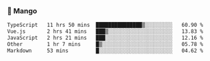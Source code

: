 ### 🥭 Mango

<!--START_SECTION:waka-->

```txt
TypeScript   11 hrs 50 mins  ███████████████▒░░░░░░░░░   60.90 %
Vue.js       2 hrs 41 mins   ███▒░░░░░░░░░░░░░░░░░░░░░   13.83 %
JavaScript   2 hrs 21 mins   ███░░░░░░░░░░░░░░░░░░░░░░   12.16 %
Other        1 hr 7 mins     █▒░░░░░░░░░░░░░░░░░░░░░░░   05.78 %
Markdown     53 mins         █░░░░░░░░░░░░░░░░░░░░░░░░   04.62 %
```

<!--END_SECTION:waka-->
